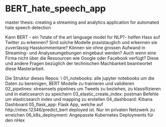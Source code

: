 # BERT_hate_speech_app
master thesis: creating a streaming and analytics application for automated hate speech detection

Kann BERT - ein ?state of the art language model for NLP?- helfen Hass auf Twitter zu erkennen? Sind solche Modelle praxistauglich und erkennen sie zuverlässig Hasskommentare? Können sie ohne grossen Aufwand in Streaming- und Analyseumgebungen eingebaut werden? Auch wenn eine Firma nicht über die Ressourcen wie Google oder Facebook verfügt? Diese und andere Fragen bezüglich der technischen Machbarkeit beantwortet diese Masterarbeit.

Die Struktur dieses Repos:
\\
01_notebooks: alle jupyter notebooks um die Daten zu bereinigen, BERT Modelle zu trainieren und validieren
02_pipelines: streamsets pipelines um Tweets zu beziehen, zu klassifizieren und in elaticsearch zu speichern
03_elastic_create_index: postman Befehle um elasticsearch index und mapping zu erstellen 
04_dashboard: Kibana Dashboard 
05_flask_app: Flask App, welche auf http://nhex:12346/predict_bert deployed ist. Nur im privaten Netzwerk zu erreichen 
06_k8s_deployment: Angepasste Kubernetes Deployments für den nHex
